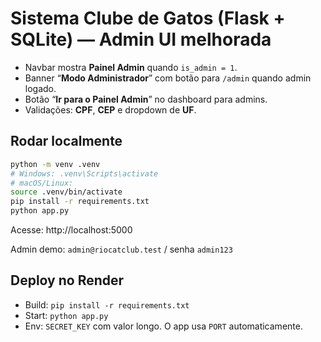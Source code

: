 # Sistema Clube de Gatos (Flask + SQLite) — Admin UI melhorada

- Navbar mostra **Painel Admin** quando `is_admin = 1`.
- Banner “**Modo Administrador**” com botão para `/admin` quando admin logado.
- Botão “**Ir para o Painel Admin**” no dashboard para admins.
- Validações: **CPF**, **CEP** e dropdown de **UF**.

## Rodar localmente
```bash
python -m venv .venv
# Windows: .venv\Scripts\activate
# macOS/Linux:
source .venv/bin/activate
pip install -r requirements.txt
python app.py
```
Acesse: http://localhost:5000

Admin demo: `admin@riocatclub.test` / senha `admin123`

## Deploy no Render
- Build: `pip install -r requirements.txt`
- Start: `python app.py`
- Env: `SECRET_KEY` com valor longo. O app usa `PORT` automaticamente.
```
